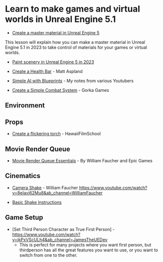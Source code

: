 # Learn to make games and virtual worlds in Unreal Engine 5.1


* <a href="create-master-material-unreal-engine-5.md">Create a master material in Unreal Engine 5</a>

This lesson will explain how you can make a master material in Unreal Engine 5.1 in 2023 to take control of materials for your games or virtual worlds.

* <a href="paint-scenery-in-unreal-engine-5-2023.md">Paint scenery in Unreal Engine 5 in 2023</a>


* [Create a Health Bar](https://youtu.be/PVgMkUwhtoM) - Matt Aspland
* [Simple AI with Blueprints](simple-ai-in-unreal.md) - My notes from various Youtubers
* [Create a Simple Combat System](https://www.youtube.com/watch?v=eH2ONHElTGA) - Gorka Games

## Environment

## Props

* [Create a flickering torch](https://www.youtube.com/watch?v=TArcdOXOjnc) - HawaiiFilmSchool


## Movie Render Queue

* [Movie Render Queue Essentials](https://dev.epicgames.com/community/learning/courses/Aq/movie-render-queue-essentials/mZB/unreal-engine-movie-render-queue-essentials-startup-prerequisites) - By William Faucher and Epic Games

## Cinematics

* [Camera Shake](https://www.youtube.com/watch?v=8eIavj62Mu8&t=15s) - William Faucher https://www.youtube.com/watch?v=8eIavj62Mu8&ab_channel=WilliamFaucher

* [Basic Shake Instructions](add-camera-shake-to-a-clip.md)

## Game Setup
* [Set Third Person Character as True First Person] - <https://www.youtube.com/watch?v=jkPxVScULh4&ab_channel=JamesTheUEDev>
  * This is perfect for many projects where you want first person, but thirdperson has all the great features you want to use, or you want to switch from one to the other. 
